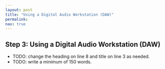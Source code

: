 ```yaml
---
layout: post
title: "Using a Digital Audio Workstation (DAW)"
permalink:
nav: true
---
```


## Step 3: Using a Digital Audio Workstation (DAW)

- TODO: change the heading on line 8 and title on line 3 as needed.
- TODO: write a minimum of 150 words.
